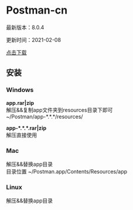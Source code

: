 # Postman-cn
最新版本：8.0.4

更新时间：2021-02-08

[点击下载](https://github.com/hlmd/Postman-cn/releases)


## 安装

### Windows
**app.rar|zip**  
解压&&复制app文件夹到resources目录下即可  
~/Postman/app-\*.\*.\*/resources/

**app-\*.\*.\*.rar|zip**  
解压直接使用

### Mac
解压&&替换app目录  
目录位置 ~/Postman.app/Contents/Resources/app

### Linux
解压&&替换app目录
